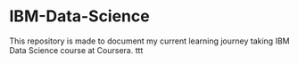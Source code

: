 # IBM-Data-Science

This repository is made to document my current learning journey taking IBM Data Science course at Coursera.
ttt